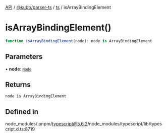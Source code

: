 [API](../../../../../packages.md) / [@kubb/parser-ts](../../../index.md) / [ts](../index.md) / isArrayBindingElement

# isArrayBindingElement()

```ts
function isArrayBindingElement(node): node is ArrayBindingElement
```

## Parameters

• **node**: [`Node`](../interfaces/Node.md)

## Returns

`node is ArrayBindingElement`

## Defined in

node\_modules/.pnpm/typescript@5.6.2/node\_modules/typescript/lib/typescript.d.ts:8719
